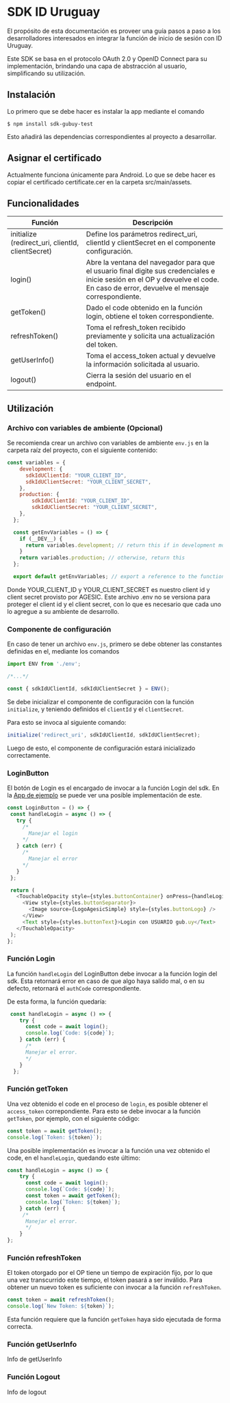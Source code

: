 # SDK ID Uruguay
El propósito de esta documentación es proveer una guía pasos a paso a los desarrolladores interesados en integrar la función de inicio de sesión con ID Uruguay.

Este SDK se basa en el protocolo OAuth 2.0 y OpenID Connect para su implementación, brindando una capa de abstracción al usuario, simplificando su utilización.

## Instalación
Lo primero que se debe hacer es instalar la app mediante el comando 

`$ npm install sdk-gubuy-test`

Esto añadirá las dependencias correspondientes al proyecto a desarrollar.

## Asignar el certificado

Actualmente funciona únicamente para Android. Lo que se debe hacer es copiar el certificado certificate.cer en la carpeta src/main/assets.

## Funcionalidades

| Función                                                      	| Descripción                                                                                                                                                                             	|
|--------------------------------------------------------------	|-----------------------------------------------------------------------------------------------------------------------------------------------------------------------------------------	|
| initialize (redirect_uri, clientId, clientSecret) 	| Define los parámetros redirect_uri, clientId y clientSecret en el componente configuración.                                                                                             	|
| login()                                                      	| Abre la ventana del navegador para que el usuario final digite sus credenciales e inicie sesión en el OP y devuelve el code. <br>En caso de error, devuelve el mensaje correspondiente. 	|
| getToken()                                                   	| Dado el code obtenido en la función login, obtiene el token correspondiente.                                                                                                            	|
| refreshToken()                                               	| Toma el refresh_token recibido previamente y solicita una actualización del token.                                                                                                      	|
| getUserInfo()                                                	| Toma el access_token actual y devuelve la información solicitada al usuario.                                                                                                            	|
| logout()                                                     	| Cierra la sesión del usuario en el endpoint.                                                                                                                                            	|


## Utilización

### Archivo con variables de ambiente (Opcional) 

Se recomienda crear un archivo con variables de ambiente `env.js` en la carpeta raíz del proyecto, con el siguiente contenido:

```javascript
const variables = {
    development: {
      sdkIdUClientId: "YOUR_CLIENT_ID",
      sdkIdUClientSecret: "YOUR_CLIENT_SECRET",
    },
    production: {
        sdkIdUClientId: "YOUR_CLIENT_ID",
        sdkIdUClientSecret: "YOUR_CLIENT_SECRET",
    },
  };

  const getEnvVariables = () => {
    if (__DEV__) {
      return variables.development; // return this if in development mode
    }
    return variables.production; // otherwise, return this
  };

  export default getEnvVariables; // export a reference to the function
```

Donde YOUR_CLIENT_ID y YOUR_CLIENT_SECRET es nuestro client id y client secret provisto por AGESIC. Este archivo .env no se versiona para proteger el client id y el client secret, con lo que es necesario que cada uno lo agregue a su ambiente de desarrollo.

### Componente de configuración

En caso de tener un archivo `env.js`, primero se debe obtener las constantes definidas en el, mediante los comandos

```javascript
import ENV from './env';

/*...*/

const { sdkIdUClientId, sdkIdUClientSecret } = ENV();
```

Se debe inicializar el componente de configuración con la función `initialize`, y teniendo definidos el `clientId` y el `clientSecret`.

Para esto se invoca al siguiente comando:

```javascript
initialize('redirect_uri', sdkIdUClientId, sdkIdUClientSecret);
```

Luego de esto, el componente de configuración estará inicializado correctamente.

### LoginButton
El botón de Login es el encargado de invocar a la función Login del sdk. En la [App de ejemplo]() se puede ver una posible implementación de este. 

 ```javascript
 const LoginButton = () => {
  const handleLogin = async () => {
    try {
      /*
        Manejar el login
      */
    } catch (err) {
      /*
        Manejar el error
      */
    }
  };

  return (
    <TouchableOpacity style={styles.buttonContainer} onPress={handleLogin}>
      <View style={styles.buttonSeparator}>
        <Image source={LogoAgesicSimple} style={styles.buttonLogo} />
      </View>
      <Text style={styles.buttonText}>Login con USUARIO gub.uy</Text>
    </TouchableOpacity>
  );
};
 ```

### Función Login
La función `handleLogin` del LoginButton debe invocar a la función login del sdk. Esta retornará error en caso de que algo haya salido mal, o en su defecto, retornará el `authCode` correspondiente.

De esta forma, la función quedaría:

``` javascript
 const handleLogin = async () => {
    try {
      const code = await login();
      console.log(`Code: ${code}`);
    } catch (err) {
      /*
      Manejar el error.
      */
    }
  };
```


### Función getToken

Una vez obtenido el code en el proceso de `login`, es posible obtener el `access_token` correpondiente. Para esto se debe invocar a la función `getToken`, por ejemplo, con el siguiente código:

```javascript
const token = await getToken();
console.log(`Token: ${token}`);
```

Una posible implementación es invocar a la función una vez obtenido el code, en el `handleLogin`, quedando este último:

```javascript
const handleLogin = async () => {
    try {
      const code = await login();
      console.log(`Code: ${code}`);
      const token = await getToken();
      console.log(`Token: ${token}`);
    } catch (err) {
     /*
      Manejar el error.
      */
    }
};
```

### Función refreshToken

El token otorgado por el OP tiene un tiempo de expiración fijo, por lo que una vez transcurrido este tiempo, el token pasará a ser inválido. Para obtener un nuevo token es suficiente con invocar a la función `refreshToken`.

```javascript
const token = await refreshToken();
console.log(`New Token: ${token}`);
```

Esta función requiere que la función `getToken` haya sido ejecutada de forma correcta.

### Función getUserInfo

Info de getUserInfo

### Función Logout

Info de logout






